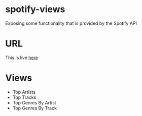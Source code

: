 # spotify-views
Exposing some functionality that is provided by the Spotify API

# URL
This is live [here](BQBTQZm6pl58bEIvsuPFqGbk-iCbeMwOYskdDQeGYWh-6npjpsQmo7Myh5Za018leTm_WbAgXI0fpcNTibdxDb1rkjfU-GtgR7_8CYIU-4A0hTOAES1TuXqiFzq5dsqh7XiCRGT1_CtOVEgUxKU5jj43jw)

# Views
- Top Artists
- Top Tracks
- Top Genres By Artist
- Top Genres By Track
